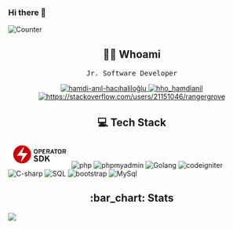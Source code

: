 ### Hi there 👋

![Counter](https://komarev.com/ghpvc/?username=hamdihacihaliloglu&color=blue)


<h2 align="center"> 👨‍💻 Whoami</h2>
<p align="center">
  <samp>Jr. Software Developer </samp>
</p>

<p align="center">
  <a href="https://www.linkedin.com/in/hamdi-an%C4%B1l-hac%C4%B1halilo%C4%9Flu/" target="blank">
    <img src="https://img.shields.io/badge/linkedin-%230077B5.svg?&style=for-the-badge&logo=linkedin&logoColor=white" alt="hamdi-anıl-hacıhaliloğlu" />
  </a>
  <a href="https://twitter.com/hho_hamdianil" target="blank">
    <img src="https://img.shields.io/twitter/follow/mstrYoda_?logo=twitter&style=for-the-badge" alt="hho_hamdianil" />
  </a>
  <a href="https://stackoverflow.com/users/21151046/rangergrove" target="blank">
    <img src="https://img.shields.io/badge/stackoverflow-FE7A16?style=for-the-badge&logo=stackoverflow&logoColor=white" alt="https://stackoverflow.com/users/21151046/rangergrove" />
  </a>
</p>

<h2 align="center"> 💻 Tech Stack</h2>
<p align="left">
  <img src="https://github.com/operator-framework/operator-sdk/raw/master/website/static/operator_logo_sdk_color.svg" alt="OperatorSDK" width="125" height="55"/>
  <img src="https://www.vectorlogo.zone/logos/php/php-ar21.svg" alt="php" width="75" height="55"/>
  <img src="https://www.vectorlogo.zone/logos/phpmyadmin/phpmyadmin-ar21.svg" alt="phpmyadmin" width="75" height="55"/>
  <img src="https://www.vectorlogo.zone/logos/golang/golang-ar21.svg" alt="Golang" width="75" height="55"/>
  <img src="https://icons8.com/icon/r4UrHt1gLC2t/codeigniter-is-an-open-source-software-rapid-development-web-framework" alt="codeigniter" width="75" height="55" />
  <img src="https://icons8.com/icon/55251/c-sharp-logo" alt="C-sharp" width="75" height="55" />
  <img src="https://icons8.com/icon/UFF3hmipmJ2V/sql" alt="SQL" width="75" height="55" />
  <img src="https://www.vectorlogo.zone/logos/getbootstrap/getbootstrap-ar21.svg" alt="bootstrap" width="75" height="55" />
  <img src="https://icons8.com/icon/UFXRpPFebwa2/mysql-logo" alt="MySql" width="75" height="55" />
</p>


<h2 align="center">:bar_chart: Stats </h2>
<p align="left">
  
 <img src="https://github-readme-stats.vercel.app/api?username=hamdihacihaliloglu&show_icons=true&theme=white"/>
 
</p>
